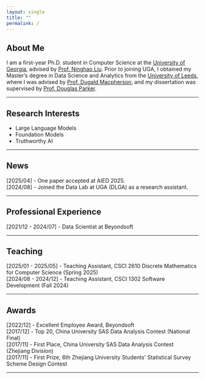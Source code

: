 ```yaml
---
layout: single
title: ""
permalink: /
---
```


## About Me

I am a first-year Ph.D. student in Computer Science at the [University of Georgia](https://www.uga.edu/), advised by [Prof. Ninghao Liu](https://cobweb.cs.uga.edu/~ninghaoliu/). Prior to joining UGA, I obtained my Master’s degree in Data Science and Analytics from the [University of Leeds](https://www.leeds.ac.uk/), where I was advised by [Prof. Dugald Macpherson](https://eps.leeds.ac.uk/maths/staff/4056/professor-dugald-macpherson), and my dissertation was supervised by [Prof. Douglas Parker](https://eps.leeds.ac.uk/maths/staff/9226/douglas-parker).

---

## Research Interests

- Large Language Models  
- Foundation Models 
- Truthworthy AI

---

## News

[2025/04] - One paper accepted at AIED 2025.  
[2024/08] - Joined the Data Lab at UGA (DLGA) as a research assistant.

---

## Professional Experience

[2021/12 - 2024/07] - Data Scientist at Beyondsoft

---

## Teaching
[2025/01 - 2025/05] - Teaching Assistant, CSCI 2610 Discrete Mathematics for Computer Science (Spring 2025)  
[2024/08 - 2024/12] - Teaching Assistant, CSCI 1302 Software Development (Fall 2024)

---

## Awards

[2022/12] - Excellent Employee Award, Beyondsoft  
[2017/12] - Top 20, China University SAS Data Analysis Contest (National Final)  
[2017/11] - First Place, China University SAS Data Analysis Contest (Zhejiang Division)  
[2017/11] - First Prize, 6th Zhejiang University Students' Statistical Survey Scheme Design Contest

---


